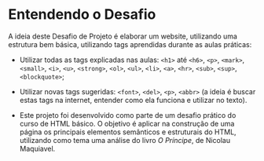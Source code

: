# Entendendo o Desafio

A ideia deste Desafio de Projeto é elaborar um website, utilizando uma estrutura bem básica, utilizando tags aprendidas durante as aulas práticas:

- Utilizar todas as tags explicadas nas aulas: `<h1>` até `<h6>`, `<p>`, `<mark>`, `<small>`, `<i>`, `<u>`, `<strong>`, `<ol>`, `<ul>`, `<li>`, `<a>`, `<hr>`, `<sub>`, `<sup>`, `<blockquote>`;
- Utilizar novas tags sugeridas: `<font>`, `<del>`, `<p>`, `<abbr>` (a ideia é buscar estas tags na internet, entender como ela funciona e utilizar no texto).

- Este projeto foi desenvolvido como parte de um desafio prático do curso de HTML básico. O objetivo é aplicar na construção de uma página os principais elementos semânticos e estruturais do HTML, utilizando como tema uma análise do livro *O Príncipe*, de Nicolau Maquiavel.
